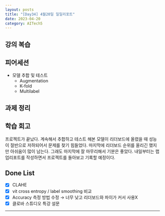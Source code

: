 ```yaml
---
layout: posts
title: "[Day34] 4월20일 일일리포트"
date: 2023-04-20
category: AITech5
---
```


## 강의 복습

## 피어세션

- 모델 추합 및 테스트
    - Augmentation
    - K-fold
    - Multilabel

## 과제 정리

## 학습 회고

프로젝트가 끝났다. 계속해서 추합하고 테스트 해본 모델이 리더보드에 올렸을 때 성능이 절반으로 저하되어서 문제를 찾기 힘들었다. 마지막에 리더보드 순위를 올리긴 했지만 아쉬움이 많이 남는다. 그래도 마지막에 잘 마무리해서 기분은 좋았다. 내일부터는 랩업리포트를 작성하면서 프로젝트를 돌아보고 기록할 예정이다. 

## Done List

- [x]  CLAHE
- [x]  vit cross entropy / label smoothing 비교
- [x]  Accuracy 측정 방법 수정 → 너무 낮고 리더보드와 파이가 커서 사용X
- [x]  클로바 스튜디오 특강 설문

---
